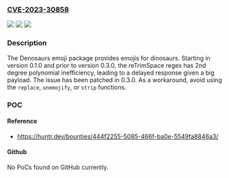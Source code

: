 ### [CVE-2023-30858](https://cve.mitre.org/cgi-bin/cvename.cgi?name=CVE-2023-30858)
![](https://img.shields.io/static/v1?label=Product&message=emoji&color=blue)
![](https://img.shields.io/static/v1?label=Version&message=%3C%200.3.0%20&color=brightgreen)
![](https://img.shields.io/static/v1?label=Vulnerability&message=CWE-1333%3A%20Inefficient%20Regular%20Expression%20Complexity&color=brightgreen)

### Description

The Denosaurs emoji package provides emojis for dinosaurs. Starting in version 0.1.0 and prior to version 0.3.0, the reTrimSpace regex has 2nd degree polynomial inefficiency, leading to a delayed response given a big payload. The issue has been patched in 0.3.0. As a workaround, avoid using the `replace`, `unemojify`, or `strip` functions.

### POC

#### Reference
- https://huntr.dev/bounties/444f2255-5085-466f-ba0e-5549fa8846a3/

#### Github
No PoCs found on GitHub currently.

